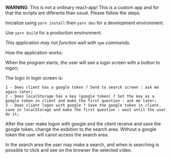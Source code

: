 **WARNING**: This is not a ordinary react-app! This is a custom app and for that the scripts are diferents than usual. Please follow the steps.

Inicialize using `yarn install` then `yarn dev` for a development environment.

Use `yarn build` for a production environment.

_This application may not function well with `npm` commands._

How the application works:

When the program starts, the user will see a login screen with a button to logon;

The logic in login screen is:

    1 - Does client has a google token ? Send to search screen : ask me again later;
    2 - Does localStorage has a key (google token) ? Set the key as a google token in client and make the first question : ask me later;
    3 - Does client logon with google ? Save the google token in client, save in localStorage and make the first question : wait until the user do it;

After the user make logon with google and the client receive and save the google token, change the exibition to the search area. Without a google token the user will canot access the search area.

In the search area the user may make a search, and when is searching is possible to click and see on the browser the selected video.
